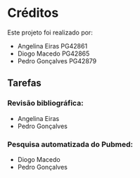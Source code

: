 # Créditos

Este projeto foi realizado por:
- Angelina Eiras PG42861
- Diogo Macedo PG42865
- Pedro Gonçalves PG42879

## Tarefas
### Revisão bibliográfica:
- Angelina Eiras
- Pedro Gonçalves

### Pesquisa automatizada do Pubmed:
- Diogo Macedo
- Pedro Gonçalves